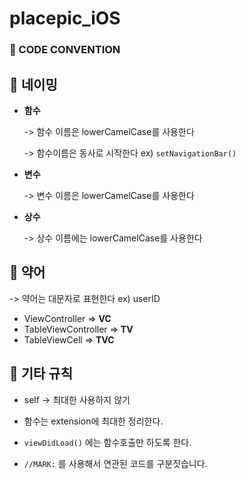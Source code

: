 # placepic_iOS

### 🐷 CODE CONVENTION

## 🐼 네이밍

- **함수**

  -> 함수 이름은 lowerCamelCase를 사용한다

  -> 함수이름은 동사로 시작한다 ex) `setNavigationBar()`

- **변수**

  -> 변수 이름은 lowerCamelCase를 사용한다

- **상수**

  -> 상수 이름에는 lowerCamelCase를 사용한다



## 🐰 약어 

-> 약어는 대문자로 표현한다 ex) userID

- ViewController => **VC**
- TableViewController => **TV**
- TableViewCell => **TVC**



## 🐨 기타 규칙

- self -> 최대한 사용하지 않기

- 함수는 extension에 최대한 정리한다.

-  `viewDidLoad()` 에는 함수호출만 하도록 한다.

- `//MARK:` 를 사용해서 연관된 코드를 구분짓습니다.
